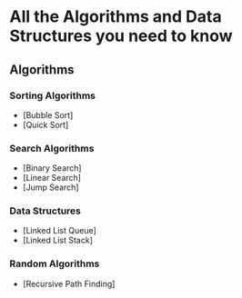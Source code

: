 # All the Algorithms and Data Structures you need to know

## Algorithms

### Sorting Algorithms

- [Bubble Sort]
- [Quick Sort]
<!-- - [Insertion Sort]
- [Selection Sort]
- [Merge Sort] -->

### Search Algorithms

- [Binary Search]
- [Linear Search]
- [Jump Search]

### Data Structures

- [Linked List Queue]
- [Linked List Stack]

### Random Algorithms

- [Recursive Path Finding]